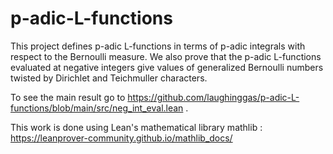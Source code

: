 # p-adic-L-functions

This project defines p-adic L-functions in terms of p-adic integrals with respect to the Bernoulli measure. We also prove that the p-adic L-functions evaluated at negative integers give values of generalized Bernoulli numbers twisted by Dirichlet and Teichmuller characters.

To see the main result go to https://github.com/laughinggas/p-adic-L-functions/blob/main/src/neg_int_eval.lean .

This work is done using Lean's mathematical library mathlib : https://leanprover-community.github.io/mathlib_docs/
